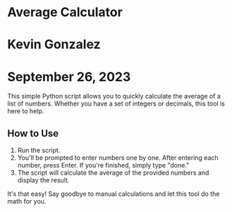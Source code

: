 # Average Calculator
# Kevin Gonzalez
# September 26, 2023

This simple Python script allows you to quickly calculate the average of a list of numbers. Whether you have a set of integers or decimals, this tool is here to help.

## How to Use

1. Run the script.
2. You'll be prompted to enter numbers one by one. After entering each number, press Enter. If you're finished, simply type "done."
3. The script will calculate the average of the provided numbers and display the result.

It's that easy! Say goodbye to manual calculations and let this tool do the math for you.
